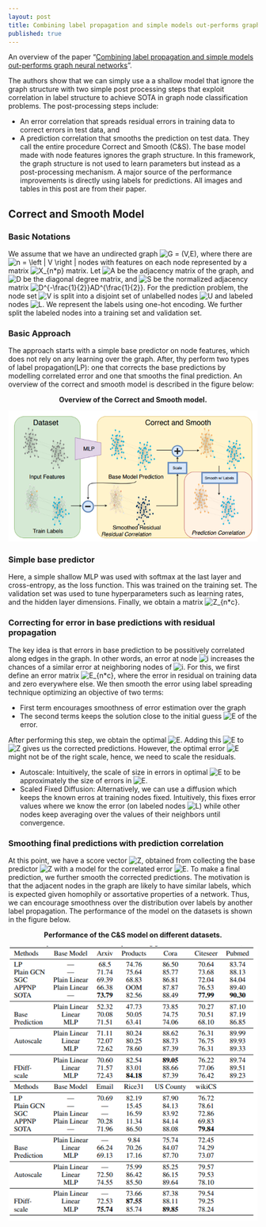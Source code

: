 ```yaml
---
layout: post
title: Combining label propagation and simple models out-performs graph neural networks
published: true
---
```


An overview of the paper “[Combining label propagation and simple models out-performs graph neural networks](https://arxiv.org/pdf/2010.13993.pdf)”.
<!--break-->
The authors show that we can simply use a a shallow model that ignore the graph structure with two simple post processing steps that exploit correlation in label structure to achieve SOTA in graph node classification problems. The post-processing steps include:
* An error correlation that spreads residual errors in training data to correct errors in test data, and
* A prediction correlation that smooths the prediction on test data.
They call the entire procedure Correct and Smooth (C&S). The base model made with node features ignores the graph structure. In this framework, the graph structure is not used to learn parameters but instead as a post-processing mechanism. A major source of the performance improvements is directly using labels for predictions. All images and tables in this post are from their paper.

## Correct and Smooth Model

### Basic Notations

We assume that we have an undirected graph <img src="https://latex.codecogs.com/gif.latex?\inline&space;G&space;=&space;(V,E)" title="G = (V,E)" />, where there are <img src="https://latex.codecogs.com/gif.latex?\inline&space;n&space;=&space;\left&space;|&space;V&space;\right&space;|" title="n = \left | V \right |" /> nodes with features on each node represented by a matrix <img src="https://latex.codecogs.com/gif.latex?\inline&space;X_{n*p}" title="X_{n*p}" /> matrix.
Let <img src="https://latex.codecogs.com/gif.latex?\inline&space;A" title="A" /> be the adjacency matrix of the graph, and <img src="https://latex.codecogs.com/gif.latex?\inline&space;D" title="D" /> be the diagonal degree matrix, and <img src="https://latex.codecogs.com/gif.latex?\inline&space;S" title="S" /> be the normalized adjacency matrix <img src="https://latex.codecogs.com/gif.latex?\inline&space;D^{-\frac{1}{2}}AD^{\frac{1}{2}}" title="D^{-\frac{1}{2}}AD^{\frac{1}{2}}" />.
For the prediction problem, the node set <img src="https://latex.codecogs.com/gif.latex?\inline&space;V" title="V" /> is split into a disjoint set of unlabelled nodes <img src="https://latex.codecogs.com/gif.latex?\inline&space;U" title="U" /> and labeled nodes <img src="https://latex.codecogs.com/gif.latex?\inline&space;L" title="L" />. We represent the labels using one-hot encoding. We further split the labeled nodes into a training set and validation set.

### Basic Approach

The approach starts with a simple base predictor on node features, which does not rely on any learning over the graph. After, thy perform two types of label propagation(LP): one that corrects the base predictions by modelling correlated error and one that smooths the final prediction. An overview of the correct and smooth model is described in the figure below:

<p align="center">
<b>Overview of the Correct and Smooth model.</b>
</p>
<p align="center">
<img src="https://raw.githubusercontent.com/ramnathkumar181/ramnathkumar181.github.io/master/assets/Papers/11/Figure-1.png?raw=true" alt="Figure 1"/>
</p>

### Simple base predictor

Here, a simple shallow MLP was used with softmax at the last layer and cross-entropy, as the loss function. This was trained on the training set. The validation set was used to tune hyperparameters such as learning rates, and the hidden layer dimensions. Finally, we obtain a matrix <img src="https://latex.codecogs.com/gif.latex?\inline&space;Z_{n*c}" title="Z_{n*c}" />.

### Correcting for error in base predictions with residual propagation

The key idea is that errors in base prediction to be possitively correlated along edges in the graph. In other words, an error at node <img src="https://latex.codecogs.com/gif.latex?\inline&space;i" title="i" /> increases the chances of a similar error at neighboring nodes of <img src="https://latex.codecogs.com/gif.latex?\inline&space;i" title="i" />. For this, we first define an error matrix <img src="https://latex.codecogs.com/gif.latex?\inline&space;E_{n*c}" title="E_{n*c}" />, where the error in residual on training data and zero everywhere else. We then smooth the error using label spreading technique optimizing an objective of two terms:
* First term encourages smoothness of error estimation over the graph
* The second terms keeps the solution close to the initial guess <img src="https://latex.codecogs.com/gif.latex?\inline&space;E" title="E" /> of the error.

After performing this step, we obtain the optimal <img src="https://latex.codecogs.com/gif.latex?\inline&space;E" title="E" />. Adding this <img src="https://latex.codecogs.com/gif.latex?\inline&space;E" title="E" /> to <img src="https://latex.codecogs.com/gif.latex?\inline&space;Z" title="Z" /> gives us the corrected predictions. However, the optimal error <img src="https://latex.codecogs.com/gif.latex?\inline&space;E" title="E" /> might not be of the right scale, hence, we need to scale the residuals.

* Autoscale: Intuitively, the scale of size in errors in optimal <img src="https://latex.codecogs.com/gif.latex?\inline&space;E" title="E" /> to be approximately the size of errors in <img src="https://latex.codecogs.com/gif.latex?\inline&space;E" title="E" />.
* Scaled Fixed Diffusion: Alternatively, we can use a diffusion which keeps the known erros at training nodes fixed. Intuitively, this fixes error values where we know the error (on labeled nodes <img src="https://latex.codecogs.com/gif.latex?\inline&space;L" title="L" />) while other nodes keep averaging over the values of their neighbors until convergence.

### Smoothing final predictions with prediction correlation

At this point, we have a score vector <img src="https://latex.codecogs.com/gif.latex?\inline&space;Z" title="Z" />, obtained from collecting the base predictor <img src="https://latex.codecogs.com/gif.latex?\inline&space;Z" title="Z" /> with a model for the correlated error <img src="https://latex.codecogs.com/gif.latex?\inline&space;E" title="E" />. To make a final prediction, we further smooth the corrected predictions. The motivation is that the adjacent nodes in the graph are likely to have similar labels, which is expected given homophily or assortative properties of a network. Thus, we can encourage smoothness over the distribution over labels by another label propagation. The performance of the model on the datasets is shown in the figure below.

<p align="center">
<b>Performance of the C&S model on different datasets.</b>
</p>
<p align="center">
<img src="https://raw.githubusercontent.com/ramnathkumar181/ramnathkumar181.github.io/master/assets/Papers/11/Figure-2.png?raw=true" alt="Figure 2"/>
</p>
